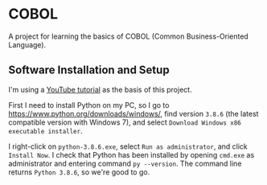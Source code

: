 # COBOL

A project for learning the basics of COBOL (Common Business-Oriented Language).


## Software Installation and Setup

I'm using a [YouTube tutorial](https://www.youtube.com/watch?v=LImuEAmVkIw) as the basis of this project.

First I need to install Python on my PC, so I go to https://www.python.org/downloads/windows/, find version ```3.8.6``` (the latest compatible version with Windows 7), and select ```Download Windows x86 executable installer```.

I right-click on ```python-3.8.6.exe```, select ```Run as administrator```, and click ```Install Now```. I check that Python has been installed by opening ```cmd.exe``` as administrator and entering command ```py --version```. The command line returns ```Python 3.8.6```, so we're good to go.
